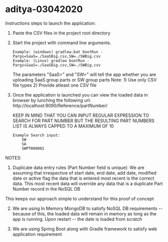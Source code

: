 # aditya-03042020

Instructions steps to launch the application:
1) Paste the CSV files in the project root directory

2) Start the project with command line arguments.
    ```
    Example: (windows) gradlew.bat bootRun -Pargs=SaaS=./SaaSBig.csv,SW=./SWBig.csv
    Example: (Linux) gradlew bootRun -Pargs=SaaS=./SaaSBig.csv,SW=./SWBig.csv
    ```
    The parameters "SaaS=" and "SW=" will tell the app whether you are uploading SaaS group parts or SW group parts
    Note: 1) Use only CSV file types
          2) Provide atleast one CSV file

3) Once the application is launched you can view the loaded data in browser by lunching the following url:
    http://localhost:9090/Reference/partNumber/
    
    KEEP IN MIND THAT YOU CAN INPUT REGULAR EXPRESSION TO SEARCH FOR PART NUMBER BUT THE RESULTING PART NUMBERS LIST IS ALWAYS CAPPED TO A MAXIMUM OF 10
    ```
    Example Search input:
        SW
        SA
        SWPT000001
    ```
NOTES:    
1) Duplicate data entry rules (Part Number field is unique):
We are assuming that irrespective of start date, end date, add date, modified date or active flag 
the data that is entered most recent is the correct data.
This most recent data will override any data that is a duplicate Part Number record in the NoSQL DB

This keeps our approach simple to understand for this proof of concept

2) We are using In Memory MongoDB to satisfy NoSQL DB requirements -- because of this, the loaded data will remain in memory as long as the app is running.
Upon restart -- the date is loaded from scratch

3) We are using Spring Boot along with Gradle framework to satisfy web application requirement